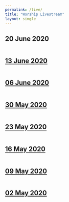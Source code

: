 ```yaml
---
permalink: /live/
title: "Worship Livestream"
layout: single
---
```


## 20 June 2020
<a href="https://youtu.be/_EAOtk3mX40"><img src="{{ site.url }}{{ site.baseurl }}/assets/images/Worship Service - 20 June 2020.jpg" alt="">
## 13 June 2020
<a href="https://youtu.be/DqXn5xfxENM"><img src="{{ site.url }}{{ site.baseurl }}/assets/images/Worship Service - 13 June 2020.jpg" alt="">
## 06 June 2020
<a href="https://youtu.be/icVjySeOiX4"><img src="{{ site.url }}{{ site.baseurl }}/assets/images/Worship Service - 06 June 2020.jpg" alt="">
## 30 May 2020
<a href="https://youtu.be/k1LhfMhz64c"><img src="{{ site.url }}{{ site.baseurl }}/assets/images/Worship Service - 30 May 2020.jpg" alt="">
## 23 May 2020
<a href="https://youtu.be/GZOFkxyC_ys"><img src="{{ site.url }}{{ site.baseurl }}/assets/images/Worship Service - 23 May 2020.jpg" alt="">
## 16 May 2020
<a href="https://youtu.be/OAtxN1-u1Zk"><img src="{{ site.url }}{{ site.baseurl }}/assets/images/Worship Service - 16 May 2020.jpg" alt="">
## 09 May 2020
<a href="https://youtu.be/8gOHyfrV9hU"><img src="{{ site.url }}{{ site.baseurl }}/assets/images/Worship Service - 09 May 2020.jpg" alt="">
## 02 May 2020
<a href="https://youtu.be/YcreXik553U"><img src="{{ site.url }}{{ site.baseurl }}/assets/images/Worship Service - 02 May 2020.jpg" alt="">